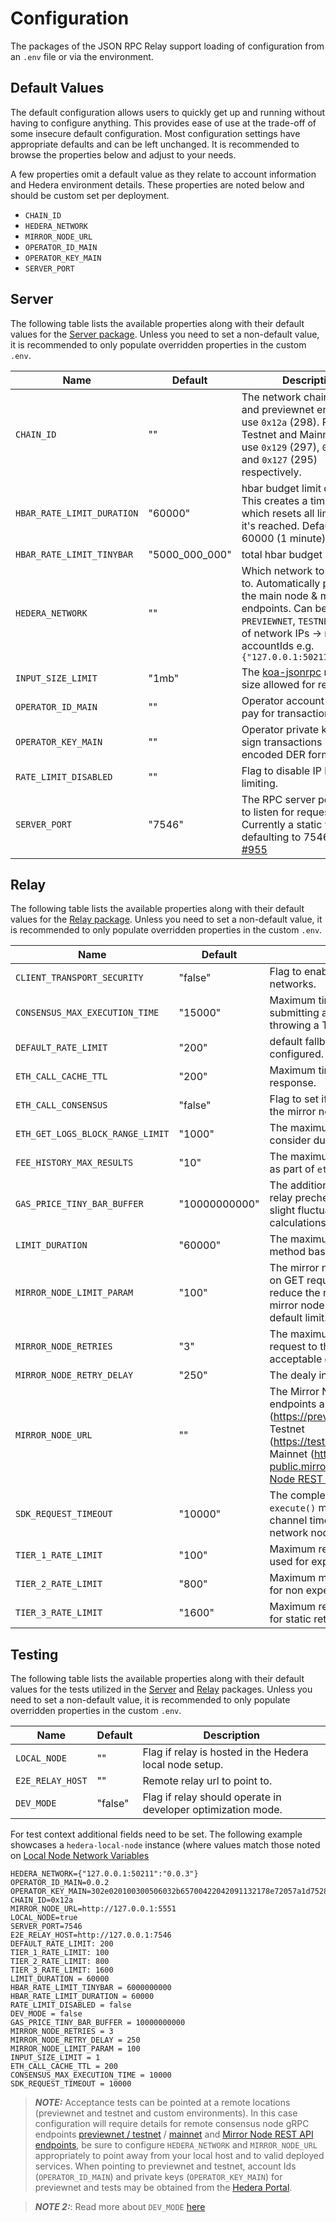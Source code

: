 # Configuration

The packages of the JSON RPC Relay support loading of configuration from an `.env` file or via the
environment.

## Default Values

The default configuration allows users to quickly get up and running without having to configure anything. This provides
ease of use at the trade-off of some insecure default configuration. Most configuration settings have appropriate
defaults and can be left unchanged. It is recommended to browse the properties below and adjust to your needs.

A few properties omit a default value as they relate to account information and Hedera environment details.
These properties are noted below and should be custom set per deployment.

- `CHAIN_ID`
- `HEDERA_NETWORK`
- `MIRROR_NODE_URL`
- `OPERATOR_ID_MAIN`
- `OPERATOR_KEY_MAIN`
- `SERVER_PORT`

## Server

The following table lists the available properties along with their default values for the [Server package](/packages/server/). 
Unless you need to set a non-default value, it is recommended to only populate overridden properties in the custom `.env`.

| Name                          | Default       | Description                                                   |
|-------------------------------|---------------|---------------------------------------------------------------|
| `CHAIN_ID`                    | ""            | The network chain id. Local and previewnet envs should use `0x12a` (298). Previewnet, Testnet and Mainnet should use `0x129` (297), `0x128` (296) and `0x127` (295) respectively. |
| `HBAR_RATE_LIMIT_DURATION`    | "60000"       | hbar budget limit duration. This creates a timestamp, which resets all limits, when it's reached. Default is to 60000 (1 minute).   |
| `HBAR_RATE_LIMIT_TINYBAR`    | "5000_000_000" | total hbar budget in tinybars.   |
| `HEDERA_NETWORK`              | ""                         | Which network to connect to. Automatically populates the main node & mirror node endpoints. Can be `MAINNET`, `PREVIEWNET`, `TESTNET` or a map of network IPs -> node accountIds e.g. `{"127.0.0.1:50211":"0.0.3"}`   |
| `INPUT_SIZE_LIMIT`            | "1mb"         | The [koa-jsonrpc](https://github.com/Bitclimb/koa-jsonrpc) maximum size allowed for requests   |
| `OPERATOR_ID_MAIN`            | ""            | Operator account ID used to pay for transactions.   |
| `OPERATOR_KEY_MAIN`           | ""            | Operator private key used to sign transactions in hex encoded DER format.  |
| `RATE_LIMIT_DISABLED`         | ""            | Flag to disable IP based rate limiting.   |
| `SERVER_PORT`                 | "7546"        | The RPC server port number to listen for requests on. Currently a static value defaulting to 7546. See [#955](https://github.com/hashgraph/hedera-json-rpc-relay/issues/955)  |


## Relay

The following table lists the available properties along with their default values for the [Relay package](/packages/relay/). 
Unless you need to set a non-default value, it is recommended to only populate overridden properties in the custom `.env`.

| Name                              | Default       | Description                                                   |
|-----------------------------------|---------------|---------------------------------------------------------|
| `CLIENT_TRANSPORT_SECURITY`       | "false"       | Flag to enable or disable TLS for both networks.   |
| `CONSENSUS_MAX_EXECUTION_TIME`    | "15000"       | Maximum time in ms the SDK will wait when submitting a transaction/query before throwing a TIMEOUT error.   |
| `DEFAULT_RATE_LIMIT`              | "200"         | default fallback rate limit, if no other is configured.   |
| `ETH_CALL_CACHE_TTL`              | "200"         | Maximum time in ms to cache an eth_call response.   |
| `ETH_CALL_CONSENSUS`              | "false"       | Flag to set if eth_call logic should first query the mirror node.   |
| `ETH_GET_LOGS_BLOCK_RANGE_LIMIT`  | "1000"        | The maximum block number range to consider during an eth_getLogs call.   |
| `FEE_HISTORY_MAX_RESULTS`         | "10"          | The maximum number of results to returns as part of `eth_feeHistory`.   |
| `GAS_PRICE_TINY_BAR_BUFFER`       | "10000000000" | The additional buffer range to allow during a relay precheck of gas price. This supports slight fluctuations in network gasprice calculations.   |
| `LIMIT_DURATION`                  | "60000"       | The maximum duration in ms applied to IP-method based rate limits.   |
| `MIRROR_NODE_LIMIT_PARAM`         | "100"         | The mirror node custom limit value to be set on GET requests. This optimizes the flow to reduce the number of calls made to the mirror node by setting a limit larger than it's default limit.   |
| `MIRROR_NODE_RETRIES`             | "3"           | The maximum number of retries on a GET request to the mirror node when an acceptable error code is returned.   |
| `MIRROR_NODE_RETRY_DELAY`         | "250"         | The dealy in ms between retry requests.   |
| `MIRROR_NODE_URL`                 | ""            | The Mirror Node API endpoint. Official endpoints are Previewnet (https://previewnet.mirrornode.hedera.com), Testnet (https://testnet.mirrornode.hedera.com), Mainnet (https://mainnet-public.mirrornode.hedera.com). See [Mirror Node REST API](https://docs.hedera.com/hedera/sdks-and-apis/rest-api)   |
| `SDK_REQUEST_TIMEOUT`             | "10000"       | The complete timeout for running the SDK `execute()` method. This controls the GRPC channel timeout cofig when querying with network nodes.   |
| `TIER_1_RATE_LIMIT`               | "100"         | Maximum restrictive request count limit used for expensive endpoints rate limiting.   |
| `TIER_2_RATE_LIMIT`               | "800"         | Maximum moderate request count limit used for non expensive endpoints.   |
| `TIER_3_RATE_LIMIT`               | "1600"        | Maximum relaxed request count limit used for static return endpoints.   |


## Testing

The following table lists the available properties along with their default values for the tests utilized in the [Server](/packages/server/) and [Relay](/packages/relay/) packages. 
Unless you need to set a non-default value, it is recommended to only populate overridden properties in the custom `.env`.

| Name                          | Default       | Description                                                   |
|-------------------------------|---------------|---------------------------------------------------------|
| `LOCAL_NODE`      | ""        | Flag if relay is hosted in the Hedera local node setup.   |
| `E2E_RELAY_HOST`  | ""        | Remote relay url to point to.   |
| `DEV_MODE`        | "false"   | Flag if relay should operate in developer optimization mode.   |

For test context additional fields need to be set. The following example showcases a `hedera-local-node` instance (where values match those noted on [Local Node Network Variables](https://github.com/hashgraph/hedera-local-node#network-variables)

```.env
HEDERA_NETWORK={"127.0.0.1:50211":"0.0.3"}
OPERATOR_ID_MAIN=0.0.2
OPERATOR_KEY_MAIN=302e020100300506032b65700422042091132178e72057a1d7528025956fe39b0b847f200ab59b2fdd367017f3087137
CHAIN_ID=0x12a
MIRROR_NODE_URL=http://127.0.0.1:5551
LOCAL_NODE=true
SERVER_PORT=7546
E2E_RELAY_HOST=http://127.0.0.1:7546
DEFAULT_RATE_LIMIT: 200
TIER_1_RATE_LIMIT: 100
TIER_2_RATE_LIMIT: 800
TIER_3_RATE_LIMIT: 1600
LIMIT_DURATION = 60000
HBAR_RATE_LIMIT_TINYBAR = 6000000000
HBAR_RATE_LIMIT_DURATION = 60000
RATE_LIMIT_DISABLED = false
DEV_MODE = false
GAS_PRICE_TINY_BAR_BUFFER = 10000000000
MIRROR_NODE_RETRIES = 3
MIRROR_NODE_RETRY_DELAY = 250
MIRROR_NODE_LIMIT_PARAM = 100
INPUT_SIZE_LIMIT = 1
ETH_CALL_CACHE_TTL = 200
CONSENSUS_MAX_EXECUTION_TIME = 10000
SDK_REQUEST_TIMEOUT = 10000
````


> **_NOTE:_** Acceptance tests can be pointed at a remote locations (previewnet and testnet and custom environments). In this case configuration will require details for remote consensus node gRPC endpoints [previewnet / testnet](https://docs.hedera.com/hedera/networks/testnet/testnet-nodes) / [mainnet](https://docs.hedera.com/hedera/networks/mainnet/mainnet-nodes) and [Mirror Node REST API endpoints](https://docs.hedera.com/hedera/sdks-and-apis/rest-api), be sure to configure `HEDERA_NETWORK` and `MIRROR_NODE_URL` appropriately to point away from your local host and to valid deployed services. When pointing to previewnet and testnet, account Ids (`OPERATOR_ID_MAIN`) and private keys (`OPERATOR_KEY_MAIN`) for previewnet and tests may be obtained from the [Hedera Portal](http://portal.hedera.com).

> **_NOTE 2:_**: Read more about `DEV_MODE` [here](./dev-mode.md)
